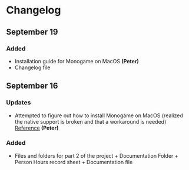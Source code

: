 # Changelog

## September 19

### Added

- Installation guide for Monogame on MacOS **(Peter)**
- Changelog file

## September 16

### Updates

- Attempted to figure out how to install Monogame on MacOS (realized the native support is broken and that a workaround is needed) [Reference](https://github.com/MonoGame/MonoGame/issues/8124) **(Peter)**

### Added

- Files and folders for part 2 of the project
    \+ Documentation Folder
    \+ Person Hours record sheet
    \+ Documentation file